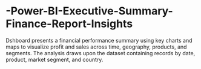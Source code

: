 # -Power-BI-Executive-Summary-Finance-Report-Insights
 Dshboard presents a financial performance summary using key charts and maps to visualize profit and sales across time, geography, products, and segments. The analysis draws upon the dataset containing records by date, product, market segment, and country.
